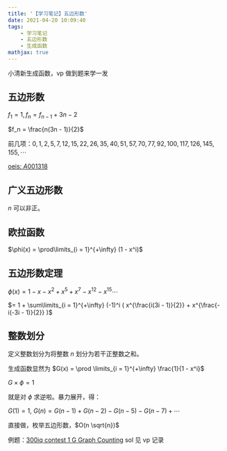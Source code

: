 ```yaml
---
title: '【学习笔记】五边形数'
date: 2021-04-20 10:09:40
tags:
    - 学习笔记
    - 五边形数
    - 生成函数
mathjax: true
---
```


小清新生成函数，vp 做到题来学一发

## 五边形数

$f_1 = 1, f_n = f_{n - 1} + 3n - 2$

$f_n = \frac{n(3n - 1)}{2}$

前几项：$0, 1, 2, 5, 7, 12, 15, 22, 26, 35, 40, 51, 57, 70, 77, 92, 100, 117, 126, 145, 155, \cdots$

[oeis: $A001318$](http://oeis.org/A001318)

## 广义五边形数

$n$ 可以非正。

## 欧拉函数

$\phi(x) = \prod\limits_{i = 1}^{+\infty} (1 - x^i)$

## 五边形数定理

$\phi(x) = 1 - x - x^2 + x^5 + x^7 - x^{12} - x^{15} \cdots$

$= 1 + \sum\limits_{i = 1}^{+\infty} (-1)^i ( x^{\frac{i(3i - 1)}{2}} + x^{\frac{-i(-3i - 1)}{2}} )$

## 整数划分

定义整数划分为将整数 $n$ 划分为若干正整数之和。

生成函数显然为 $G(x) = \prod \limits_{i = 1}^{+\infty} \frac{1}{1 - x^i}$

$G \times \phi = 1$

就是对 $\phi$ 求逆啦。暴力展开，得：

$G(1) = 1$, $G(n) = G(n - 1) + G(n - 2) - G(n - 5) - G(n - 7) + \cdots$

直接做，枚举五边形数，$O(n \sqrt{n})$

例题：[300iq contest 1 G Graph Counting](https://codeforces.com/gym/102268/problem/G) sol 见 vp 记录